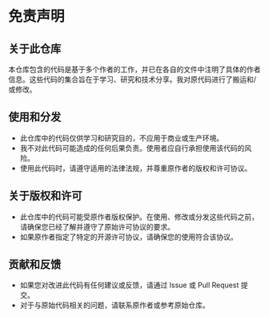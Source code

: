 # 免责声明

## 关于此仓库

本仓库包含的代码是基于多个作者的工作，并已在各自的文件中注明了具体的作者信息。这些代码的集合旨在于学习、研究和技术分享。我对原代码进行了搬运和/或修改。

## 使用和分发

- 此仓库中的代码仅供学习和研究目的，不应用于商业或生产环境。
- 我不对此代码可能造成的任何后果负责。使用者应自行承担使用该代码的风险。
- 使用此代码时，请遵守适用的法律法规，并尊重原作者的版权和许可协议。

## 关于版权和许可

- 此仓库中的代码可能受原作者版权保护。在使用、修改或分发这些代码之前，请确保您已经了解并遵守了原始许可协议的要求。
- 如果原作者指定了特定的开源许可协议，请确保您的使用符合该协议。

## 贡献和反馈

- 如果您对改进此代码有任何建议或反馈，请通过 Issue 或 Pull Request 提交。
- 对于与原始代码相关的问题，请联系原作者或参考原始仓库。
